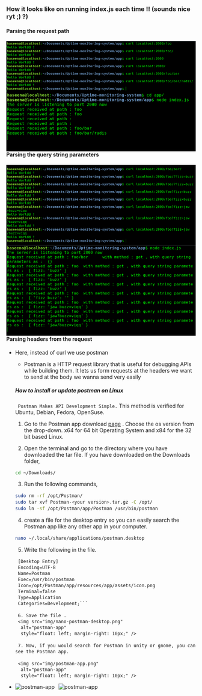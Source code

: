 ### How it looks like on running index.js each time !! (sounds nice ryt ;) ?)


#### Parsing the request path
<img src="img/curl1.png" 
     alt="Requesting"
     style="float: left; margin-right: 10px;" />
 
<img src="img/listen1.png"
     alt="listening"
     style="float: left; margin-right: 10px;" />

#### Parsing the query string parameters
<img src="img/curl2.png" 
     alt="Requesting"
     style="float: left; margin-right: 10px;" />
 
<img src="img/listen2.png"
     alt="listening"
     style="float: left; margin-right: 10px;" />

#### Parsing headers from the request

* Here, instead of curl we use postman
    * Postman is a HTTP request library that is useful for debugging APIs while building them. It lets us form requests at the headers we want to send at the body we wanna send very easily

    ##### How to install or update postman on Linux

    ``` Postman Makes API Development Simple.```
    This method is verified for Ubuntu, Debian, Fedora, OpenSuse.

    1. Go to the Postman app download [page](https://www.getpostman.com/apps) . Choose the os version from the drop-down. x64 for 64 bit Operating System and x84 for the 32 bit based Linux.


    2. Open the terminal and go to the directory where you have downloaded the tar file. If you have downloaded on the Downloads folder,  
   
    ```bash
    cd ~/Downloads/
    ```

    3. Run the following commands,
   
    ```bash
    sudo rm -rf /opt/Postman/
    sudo tar xvf Postman-<your version>.tar.gz -C /opt/
    sudo ln -sf /opt/Postman/app/Postman /usr/bin/postman
    ```

    4. create a file for the desktop entry so you can easily search the Postman app like any other app in your computer.
   
    ```bash
    nano ~/.local/share/applications/postman.desktop
    ```

    5. Write the following in the file.
   ```
    [Desktop Entry]
    Encoding=UTF-8
    Name=Postman
    Exec=/usr/bin/postman
    Icon=/opt/Postman/app/resources/app/assets/icon.png
    Terminal=false
    Type=Application
    Categories=Development;```

    6. Save the file .
    <img src="img/nano-postman-desktop.png" 
     alt="postman-app"
     style="float: left; margin-right: 10px;" />

    7. Now, if you would search for Postman in unity or gnome, you can see the Postman app. 

    <img src="img/postman-app.png" 
     alt="postman-app"
     style="float: left; margin-right: 10px;" />

*   <img src="img/postman.png" 
     alt="postman-app"
     style="float: left; margin-right: 10px;" />

    <img src="img/headers.png" 
     alt="postman-app"
     style="float: left; margin-right: 10px;" />
